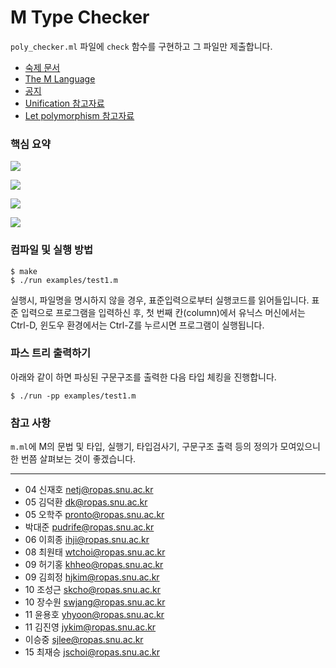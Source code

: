 M Type Checker
========
`poly_checker.ml` 파일에 `check` 함수를 구현하고 그 파일만 제출합니다.

* [숙제 문서](http://ropas.snu.ac.kr/~kwang/4190.310/15/hw8.pdf)
* [The M Language](http://ropas.snu.ac.kr/~kwang/4190.310/14/M.pdf)
* [공지](https://ropas.snu.ac.kr/phpbb/viewtopic.php?t=5199)
* [Unification 참고자료](http://ropas.snu.ac.kr/~dreameye/PL/slide/PL12.pdf)
* [Let polymorphism 참고자료](http://ropas.snu.ac.kr/~kwang/4190.310/08/5-1poly-type.pdf)

### 핵심 요약

![](http://i.imgur.com/cpw0Mds.png)

![](http://i.imgur.com/Hc7tIVS.png)

![](http://i.imgur.com/vM9AqgX.png)

![](http://i.imgur.com/D3xscYa.png)

### 컴파일 및 실행 방법

    $ make
    $ ./run examples/test1.m

실행시, 파일명을 명시하지 않을 경우, 표준입력으로부터 실행코드를 읽어들입니다.
표준 입력으로 프로그램을 입력하신 후, 첫 번째 칸(column)에서
유닉스 머신에서는 Ctrl-D, 윈도우 환경에서는 Ctrl-Z를 누르시면
프로그램이 실행됩니다.

### 파스 트리 출력하기
아래와 같이 하면 파싱된 구문구조를 출력한 다음 타입 체킹을 진행합니다.

    $ ./run -pp examples/test1.m

### 참고 사항
`m.ml`에 M의 문법 및 타입, 실행기, 타입검사기, 구문구조 출력 등의
정의가 모여있으니 한 번쯤 살펴보는 것이 좋겠습니다.

--------

* 04 신재호 <netj@ropas.snu.ac.kr>
* 05 김덕환 <dk@ropas.snu.ac.kr>
* 05 오학주 <pronto@ropas.snu.ac.kr>
*    박대준 <pudrife@ropas.snu.ac.kr>
* 06 이희종 <ihji@ropas.snu.ac.kr>
* 08 최원태 <wtchoi@ropas.snu.ac.kr>
* 09 허기홍 <khheo@ropas.snu.ac.kr>
* 09 김희정 <hjkim@ropas.snu.ac.kr>
* 10 조성근 <skcho@ropas.snu.ac.kr>
* 10 장수원 <swjang@ropas.snu.ac.kr>
* 11 윤용호 <yhyoon@ropas.snu.ac.kr>
* 11 김진영 <jykim@ropas.snu.ac.kr>
*    이승중 <sjlee@ropas.snu.ac.kr>
* 15 최재승 <jschoi@ropas.snu.ac.kr>
